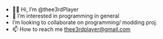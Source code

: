 - 👋🏾 Hi, I’m @thee3rdPlayer
- 👀 I’m interested in programming in general
-  I’m looking to collaborate on programming/ modding proj.
- 📫 How to reach me thee3rdplayer@gmail.com

<!---
thee3rdPlayer/thee3rdPlayer is a ✨ special ✨ repository because its `README.md` (this file) appears on your GitHub profile.
You can click the Preview link to take a look at your changes.
--->
